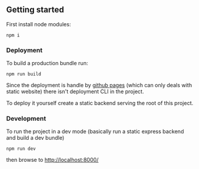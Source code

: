 ## Getting started


First install node modules:

```
npm i
```

### Deployment

To build a production bundle run:

```
npm run build
```

Since the deployment is handle by [github pages](https://pages.github.com/) (which can only deals with static website) there isn't deployment CLI in the project.

To deploy it yourself create a static backend serving the root of this project.

### Development

To run the project in a dev mode (basically run a static express backend and build a dev bundle)

```
npm run dev
```

then browse to [http://localhost:8000/](http://localhost:8000/)
